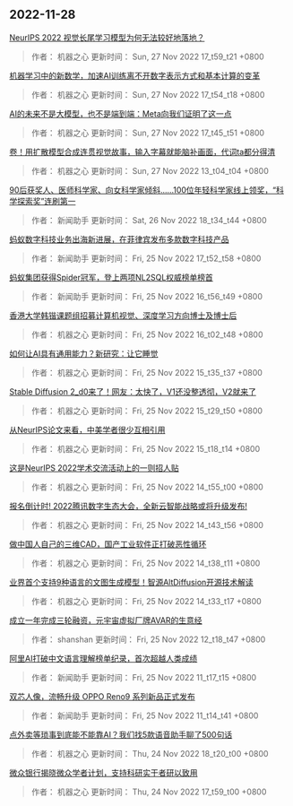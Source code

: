 
## 2022-11-28

 [NeurIPS 2022   视觉长尾学习模型为何无法较好地落地？](https://www.jiqizhixin.com/articles/2022-11-27-4)

> 作者： 机器之心  更新时间： Sun, 27 Nov 2022 17_t59_t21 +0800

 [机器学习中的新数学，加速AI训练离不开数字表示方式和基本计算的变革](https://www.jiqizhixin.com/articles/2022-11-27-3)

> 作者： 机器之心  更新时间： Sun, 27 Nov 2022 17_t54_t18 +0800

 [AI的未来不是大模型，也不是端到端：Meta向我们证明了这一点](https://www.jiqizhixin.com/articles/2022-11-27-2)

> 作者： 机器之心  更新时间： Sun, 27 Nov 2022 17_t45_t51 +0800

 [卷！用扩散模型合成连贯视觉故事，输入字幕就能脑补画面，代词ta都分得清](https://www.jiqizhixin.com/articles/2022-11-27)

> 作者： 机器之心  更新时间： Sun, 27 Nov 2022 13_t04_t04 +0800

 [90后获奖人、医师科学家、向女科学家倾斜……100位年轻科学家线上领奖，“科学探索奖”连刷第一](https://www.jiqizhixin.com/articles/2022-11-26)

> 作者： 新闻助手  更新时间： Sat, 26 Nov 2022 18_t34_t44 +0800

 [蚂蚁数字科技业务出海新进展，在菲律宾发布多款数字科技产品](https://www.jiqizhixin.com/articles/2022-11-25-15)

> 作者： 新闻助手  更新时间： Fri, 25 Nov 2022 17_t52_t58 +0800

 [蚂蚁集团获得Spider冠军，登上两项NL2SQL权威榜单榜首](https://www.jiqizhixin.com/articles/2022-11-25-14)

> 作者： 新闻助手  更新时间： Fri, 25 Nov 2022 16_t56_t49 +0800

 [香港大学韩锴课题组招募计算机视觉、深度学习方向博士及博士后](https://www.jiqizhixin.com/articles/2022-11-25-13)

> 作者： 机器之心  更新时间： Fri, 25 Nov 2022 16_t02_t48 +0800

 [如何让AI具有通用能力？新研究：让它睡觉](https://www.jiqizhixin.com/articles/2022-11-25-12)

> 作者： 机器之心  更新时间： Fri, 25 Nov 2022 15_t35_t37 +0800

 [Stable Diffusion 2_d0来了！网友：太快了，V1还没整透彻，V2就来了](https://www.jiqizhixin.com/articles/2022-11-25-11)

> 作者： 机器之心  更新时间： Fri, 25 Nov 2022 15_t29_t50 +0800

 [从NeurIPS论文来看，中美学者很少互相引用](https://www.jiqizhixin.com/articles/2022-11-25-8)

> 作者： 机器之心  更新时间： Fri, 25 Nov 2022 15_t18_t14 +0800

 [这是NeurIPS 2022学术交流活动上的一则招人贴](https://www.jiqizhixin.com/articles/2022-11-25-7)

> 作者： 机器之心  更新时间： Fri, 25 Nov 2022 14_t55_t00 +0800

 [报名倒计时! 2022腾讯数字生态大会，全新云智能战略或将升级发布!](https://www.jiqizhixin.com/articles/2022-11-25-6)

> 作者： 机器之心  更新时间： Fri, 25 Nov 2022 14_t43_t56 +0800

 [做中国人自己的三维CAD，国产工业软件正打破恶性循环](https://www.jiqizhixin.com/articles/2022-11-25-5)

> 作者： 机器之心  更新时间： Fri, 25 Nov 2022 14_t38_t11 +0800

 [业界首个支持9种语言的文图生成模型！智源AltDiffusion开源技术解读](https://www.jiqizhixin.com/articles/2022-11-25-4)

> 作者： 机器之心  更新时间： Fri, 25 Nov 2022 14_t33_t17 +0800

 [成立一年完成三轮融资，元宇宙虚拟厂牌AVAR的生意经](https://www.jiqizhixin.com/articles/2022-11-25-3)

> 作者： shanshan  更新时间： Fri, 25 Nov 2022 12_t18_t47 +0800

 [阿里AI打破中文语言理解榜单纪录，首次超越人类成绩](https://www.jiqizhixin.com/articles/2022-11-25-2)

> 作者： 新闻助手  更新时间： Fri, 25 Nov 2022 11_t17_t15 +0800

 [双芯人像，流畅升级 OPPO Reno9 系列新品正式发布](https://www.jiqizhixin.com/articles/2022-11-25)

> 作者： 新闻助手  更新时间： Fri, 25 Nov 2022 11_t14_t41 +0800

 [点外卖等琐事到底能不能靠AI？我们找5款语音助手聊了500句话](https://www.jiqizhixin.com/articles/2022-11-24-29)

> 作者： 机器之心  更新时间： Thu, 24 Nov 2022 18_t20_t00 +0800

 [微众银行揭晓微众学者计划，支持科研实干者研以致用](https://www.jiqizhixin.com/articles/2022-11-24-18)

> 作者： 机器之心  更新时间： Thu, 24 Nov 2022 17_t59_t00 +0800
